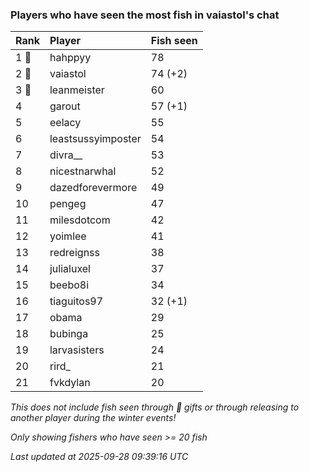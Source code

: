 ### Players who have seen the most fish in vaiastol's chat

| Rank  | Player             | Fish seen |
|:------|:-------------------|:----------|
| 1 🥇  | hahppyy            | 78        |
| 2 🥈  | vaiastol           | 74 (+2)   |
| 3 🥉  | leanmeister        | 60        |
| 4     | garout             | 57 (+1)   |
| 5     | eelacy             | 55        |
| 6     | leastsussyimposter | 54        |
| 7     | divra__            | 53        |
| 8     | nicestnarwhal      | 52        |
| 9     | dazedforevermore   | 49        |
| 10    | pengeg             | 47        |
| 11    | milesdotcom        | 42        |
| 12    | yoimlee            | 41        |
| 13    | redreignss         | 38        |
| 14    | julialuxel         | 37        |
| 15    | beebo8i            | 34        |
| 16    | tiaguitos97        | 32 (+1)   |
| 17    | obama              | 29        |
| 18    | bubinga            | 25        |
| 19    | larvasisters       | 24        |
| 20    | rird_              | 21        |
| 21    | fvkdylan           | 20        |

_This does not include fish seen through 🎁 gifts or through releasing to another player during the winter events!_

_Only showing fishers who have seen >= 20 fish_

_Last updated at 2025-09-28 09:39:16 UTC_